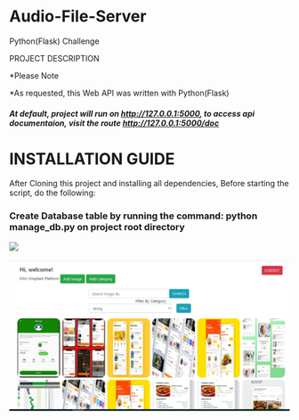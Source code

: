 # Audio-File-Server
Python(Flask) Challenge

PROJECT DESCRIPTION

*Please Note

*As requested, this Web API was written with Python(Flask)
##### At default, project will run on http://127.0.0.1:5000, to access api documentaion, visit the route http://127.0.0.1:5000/doc

# INSTALLATION GUIDE
After Cloning this project and installing all dependencies, Before starting the script, do the following:

### Create Database table by running the command: python manage_db.py on project root directory


![](https://i.imgur.com/RSal5ZG.png)

![](https://github.com/peterewanfo/mini-unsplash-clone/blob/master/home_screenshot.jpg?raw=true)
